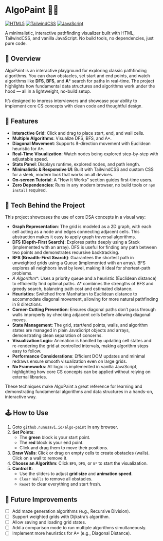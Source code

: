 # AlgoPaint 🎨✨

[![HTML5](https://img.shields.io/badge/HTML5-E34F26?style=for-the-badge&logo=html5&logoColor=white)](https://en.wikipedia.org/wiki/HTML5)
[![TailwindCSS](https://img.shields.io/badge/Tailwind_CSS-38B2AC?style=for-the-badge&logo=tailwind-css&logoColor=white)](https://tailwindcss.com/)
[![JavaScript](https://img.shields.io/badge/JavaScript-F7DF1E?style=for-the-badge&logo=javascript&logoColor=black)](https://www.javascript.com/)

A minimalistic, interactive pathfinding visualizer built with HTML, TailwindCSS, and vanilla JavaScript. No build tools, no dependencies, just pure code.

## 🌟 Overview

AlgoPaint is an interactive playground for exploring classic pathfinding algorithms. You can draw obstacles, set start and end points, and watch algorithms like **DFS**, **BFS**, and **A*** search for paths in real-time. The project highlights how fundamental data structures and algorithms work under the hood — all in a lightweight, no-build setup.

It’s designed to impress interviewers and showcase your ability to implement core CS concepts with clean code and thoughtful design.

## 🚀 Features

-   **Interactive Grid**: Click and drag to place start, end, and wall cells.
-   **Multiple Algorithms**: Visualize DFS, BFS, and A*.
-   **Diagonal Movement**: Supports 8-direction movement with Euclidean heuristic for A*.
-   **Real-Time Visualization**: Watch nodes being explored step-by-step with adjustable speed.
-   **Stats Panel**: Displays runtime, explored nodes, and path length.
-   **Minimalistic & Responsive UI**: Built with TailwindCSS and custom CSS for a sleek, modern look that works on all devices.
-   **On-screen Tutorial**: A "How It Works" section guides first-time users.
-   **Zero Dependencies**: Runs in any modern browser, no build tools or `npm install` required.

## 🧩 Tech Behind the Project

This project showcases the use of core DSA concepts in a visual way:

-   **Graph Representation**: The grid is modeled as a 2D graph, with each cell acting as a node and edges connecting adjacent cells. This abstraction makes it easy to apply graph traversal algorithms.
-   **DFS (Depth-First Search)**: Explores paths deeply using a Stack (implemented with an array). DFS is useful for finding any path between two points and demonstrates recursive backtracking.
-   **BFS (Breadth-First Search)**: Guarantees the shortest path in unweighted grids using a Queue (implemented with an array). BFS explores all neighbors level by level, making it ideal for shortest-path problems.
-   **A* Algorithm**: Uses a priority queue and a heuristic (Euclidean distance) to efficiently find optimal paths. A* combines the strengths of BFS and greedy search, balancing path cost and estimated distance.
-   **Heuristics**: Switched from Manhattan to Euclidean distance to accommodate diagonal movement, allowing for more natural pathfinding in 8 directions.
-   **Corner-Cutting Prevention**: Ensures diagonal paths don’t pass through walls improperly by checking adjacent cells before allowing diagonal moves.
-   **State Management**: The grid, start/end points, walls, and algorithm states are managed in plain JavaScript objects and arrays, demonstrating clean separation of concerns.
-   **Visualization Logic**: Animation is handled by updating cell states and re-rendering the grid at controlled intervals, making algorithm steps easy to follow.
-   **Performance Considerations**: Efficient DOM updates and minimal redraws ensure smooth visualization even on large grids.
-   **No Frameworks**: All logic is implemented in vanilla JavaScript, highlighting how core CS concepts can be applied without relying on external libraries.

These techniques make AlgoPaint a great reference for learning and demonstrating fundamental algorithms and data structures in a hands-on, interactive way.

## 🕹️ How to Use

1.  Goto `github.nunusavi.io/algo-paint` in any browser.
2.  **Set Points**:
    -   The **green** block is your start point.
    -   The **red** block is your end point.
    -   Click and drag them to move their positions.
3.  **Draw Walls**: Click or drag on empty cells to create obstacles (walls). Click on a wall to remove it.
4.  **Choose an Algorithm**: Click `BFS`, `DFS`, or `A*` to start the visualization.
5.  **Control It**:
    -   Use the sliders to adjust **grid size** and **animation speed**.
    -   `Clear Walls` to remove all obstacles.
    -   `Reset` to clear everything and start fresh.


## 🌱 Future Improvements

-   [ ] Add maze generation algorithms (e.g., Recursive Division).
-   [ ] Support weighted grids with Dijkstra’s algorithm.
-   [ ] Allow saving and loading grid states.
-   [ ] Add a comparison mode to run multiple algorithms simultaneously.
-   [ ] Implement more heuristics for A* (e.g., Diagonal Distance).
